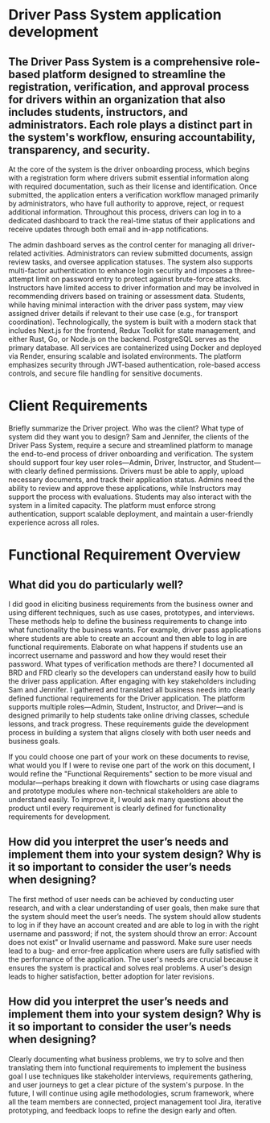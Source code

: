 # Driver Pass System application development

## The Driver Pass System is a comprehensive role-based platform designed to streamline the registration, verification, and approval process for drivers within an organization that also includes students, instructors, and administrators. Each role plays a distinct part in the system's workflow, ensuring accountability, transparency, and security.
At the core of the system is the driver onboarding process, which begins with a registration form where drivers submit essential information along with required documentation, such as their license and identification. Once submitted, the application enters a verification workflow managed primarily by administrators, who have full authority to approve, reject, or request additional information. Throughout this process, drivers can log in to a dedicated dashboard to track the real-time status of their applications and receive updates through both email and in-app notifications.

The admin dashboard serves as the control center for managing all driver-related activities. Administrators can review submitted documents, assign review tasks, and oversee application statuses. The system also supports multi-factor authentication to enhance login security and imposes a three-attempt limit on password entry to protect against brute-force attacks.
Instructors have limited access to driver information and may be involved in recommending drivers based on training or assessment data. Students, while having minimal interaction with the driver pass system, may view assigned driver details if relevant to their use case (e.g., for transport coordination).
Technologically, the system is built with a modern stack that includes Next.js for the frontend, Redux Toolkit for state management, and either Rust, Go, or Node.js on the backend. PostgreSQL serves as the primary database. All services are containerized using Docker and deployed via Render, ensuring scalable and isolated environments. The platform emphasizes security through JWT-based authentication, role-based access controls, and secure file handling for sensitive documents.

# Client Requirements
Briefly summarize the Driver project. Who was the client? What type of system did they want you to design?
Sam and Jennifer, the clients of the Driver Pass System, require a secure and streamlined platform to manage the end-to-end process of driver onboarding and verification. The system should support four key user roles—Admin, Driver, Instructor, and Student—with clearly defined permissions. Drivers must be able to apply, upload necessary documents, and track their application status. Admins need the ability to review and approve these applications, while Instructors may support the process with evaluations. Students may also interact with the system in a limited capacity. The platform must enforce strong authentication, support scalable deployment, and maintain a user-friendly experience across all roles.

# Functional Requirement Overview
 ## What did you do particularly well? 
I did good in eliciting business requirements from the business owner and using different techniques, such as use cases, prototypes, and interviews. These methods help to define the business requirements to change into what functionality the business wants. For example, driver pass applications where students are able to create an account and then able to log in are functional requirements. Elaborate on what happens if students use an incorrect username and password and how they would reset their password. What types of verification methods are there? I documented all BRD and FRD clearly so the developers can understand easily how to build the driver pass application.
After engaging with key stakeholders including Sam and Jennifer.
I gathered and translated all business needs into clearly defined functional requirements for the Driver application. The platform supports multiple roles—Admin, Student, Instructor, and Driver—and is designed primarily to help students take online driving classes, schedule lessons, and track progress. These requirements guide the development process in building a system that aligns closely with both user needs and business goals.

If you could choose one part of your work on these documents to revise, what would you If I were to revise one part of the work on this document, I would refine the "Functional Requirements" section to be more visual and modular—perhaps breaking it down with flowcharts or using case diagrams and prototype modules where non-technical stakeholders are able to understand easily. To improve it, I would ask many questions about the product until every requirement is clearly defined for functionality requirements for development.

## How did you interpret the user’s needs and implement them into your system design? Why is it so important to consider the user’s needs when designing?

The first method of user needs can be achieved by conducting user research, and with a clear understanding of user goals, then make sure that the system should meet the user’s needs. The system should allow students to log in if they have an account created and are able to log in with the right username and password; if not, the system should throw an error: Account does not exist" or Invalid username and password. Make sure user needs lead to a bug- and error-free application where users are fully satisfied with the performance of the application. The user's needs are crucial because it ensures the system is practical and solves real problems. A user's design leads to higher satisfaction, better adoption for later revisions.

## How did you interpret the user’s needs and implement them into your system design? Why is it so important to consider the user’s needs when designing?

Clearly documenting what business problems, we try to solve and then translating them into functional requirements to implement the business goal I use techniques like stakeholder interviews, requirements gathering, and user journeys to get a clear picture of the system's purpose. In the future, I will continue using agile methodologies, scrum framework, where all the team members are connected, project management tool Jira, iterative prototyping, and feedback loops to refine the design early and often.

